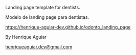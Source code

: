 Landing page template for dentists.

Modelo de landing page para dentistas.

https://henrique-aguiar-dev.github.io/odonto_landing_page

By Henrique Aguiar

henriqueaguiar.dev@gmail.com
